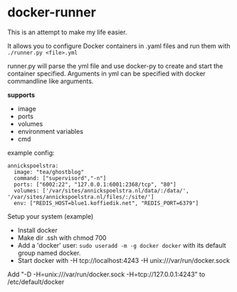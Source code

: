 # docker-runner

This is an attempt to make my life easier.

It allows you to configure Docker containers in .yaml files and run them with `./runner.py <file>.yml`

runner.py will parse the yml file and use docker-py to create and start the container specified. 
Arguments in yml can be specified with docker commandline like arguments.

**supports**

- image
- ports
- volumes
- environment variables
- cmd

example config:
```
annickspoelstra:
  image: "tea/ghostblog"
  command: ["supervisord","-n"]
  ports: ["6002:22", "127.0.0.1:6001:2368/tcp", "80"]
  volumes: ['/var/sites/annickspoelstra.nl/data/:/data/', '/var/sites/annickspoelstra.nl/files/:/site/']
  env: ["REDIS_HOST=blue1.koffiedik.net", "REDIS_PORT=6379"]
```



Setup your system (example)

* Install docker
* Make dir .ssh with chmod 700
* Add a 'docker' user: ``sudo useradd -m -g docker docker`` with its default group named docker.
* Start docker with -H tcp://localhost:4243 -H unix:///var/run/docker.sock

Add "-D -H=unix:///var/run/docker.sock -H=tcp://127.0.0.1:4243" to /etc/default/docker

